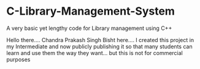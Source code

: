 # C-Library-Management-System
A very basic yet lengthy code for Library management using C++


Hello there....
Chandra Prakash Singh Bisht here....
I created this project in my Intermediate and now publicly publishing it
so that many students can learn and use them the way they want...
but this is not for commercial purposes
